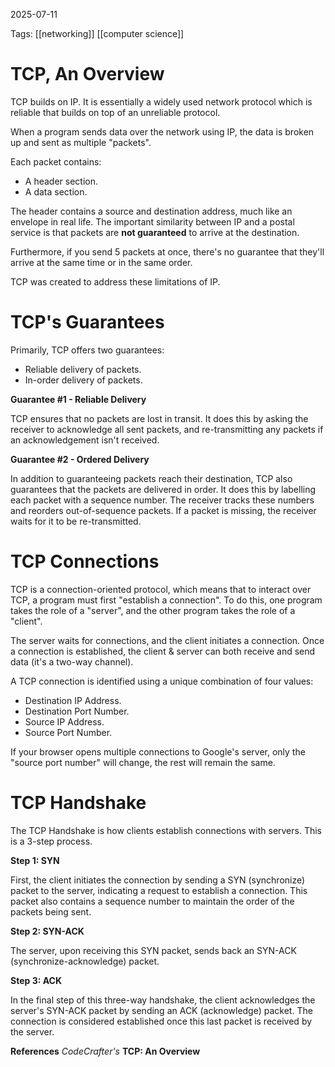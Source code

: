 2025-07-11 

Tags: [[networking]] [[computer science]]

# **TCP, An Overview**

TCP builds on IP. It is essentially a widely used network protocol which is reliable that builds on top of an unreliable protocol.

When a program sends data over the network using IP, the data is broken up and sent as multiple "packets".

Each packet contains:
- A header section.
- A data section.

The header contains a source and destination address, much like an envelope in real life. The important similarity between IP and a postal service is that packets are **not guaranteed** to arrive at the destination.

Furthermore, if you send 5 packets at once, there's no guarantee that they'll arrive at the same time or in the same order.

TCP was created to address these limitations of IP.

# TCP's Guarantees
Primarily, TCP offers two guarantees: 
- Reliable delivery of packets.
- In-order delivery of packets.

**Guarantee #1 - Reliable Delivery**

TCP ensures that no packets are lost in transit. It does this by asking the receiver to acknowledge all sent packets, and re-transmitting any packets if an acknowledgement isn't received.

**Guarantee #2 - Ordered Delivery**

In addition to guaranteeing packets reach their destination, TCP also guarantees that the packets are delivered in order. It does this by labelling each packet with a sequence number. The receiver tracks these numbers and reorders out-of-sequence
packets. If a packet is missing, the receiver waits for it to be re-transmitted.

# TCP Connections

TCP is a connection-oriented protocol, which means that to interact over TCP, a program must first "establish a connection". To do this, one program takes the role of a "server", and the other program takes the role of a "client".

The server waits for connections, and the client initiates a connection. Once a connection is established, the client & server can both receive and send data (it's a two-way channel).

A TCP connection is identified using a unique combination of four values:
- Destination IP Address.
- Destination Port Number.
- Source IP Address.
- Source Port Number.

If your browser opens multiple connections to Google's server, only the "source port number" will change, the rest will remain the same.

# TCP Handshake
The TCP Handshake is how clients establish connections with servers. This is a 3-step process.

**Step 1: SYN**

First, the client initiates the connection by sending a SYN (synchronize) packet to the server, indicating a request to establish a connection. This packet also contains a sequence number to maintain the order of the packets being sent.

**Step 2: SYN-ACK**

The server, upon receiving this SYN packet, sends back an SYN-ACK (synchronize-acknowledge) packet.

**Step 3: ACK**

In the final step of this three-way handshake, the client acknowledges the server's SYN-ACK packet by sending an ACK (acknowledge) packet. The connection is considered established once this last packet is received by the server.



**References**
*CodeCrafter's*
**TCP: An Overview**